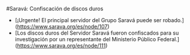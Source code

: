 #Saravá: Confiscación de discos duros

* [¡Urgente! El principal servidor del Grupo Saravá puede ser robado.] (https://www.sarava.org/es/node/107)
* [Los discos duros del Servidor Saravá fueron confiscados para su investigación por un representante del Ministerio Público Federal.] (https://www.sarava.org/es/node/111)



